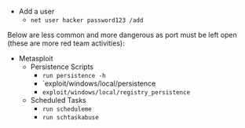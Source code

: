 - Add a user
	- `net user hacker password123 /add` 


Below are less common and more dangerous as port must be left open (these are more red team activities):
- Metasploit
	- Persistence Scripts
		- `run persistence -h`
		- `exploit/windows/local/persistence
		- `exploit/windows/local/registry_persistence`
	- Scheduled Tasks
		- `run scheduleme`
		- `run schtaskabuse`
